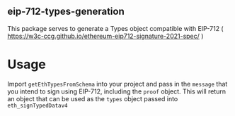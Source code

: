 ## eip-712-types-generation

This package serves to generate a Types object compatible with EIP-712 ( https://w3c-ccg.github.io/ethereum-eip712-signature-2021-spec/ )

# Usage

Import `getEthTypesFromSchema` into your project and pass in the `message` that you intend to sign using EIP-712, including the `proof` object. This will return an object that can be used as the `types` object passed into `eth_signTypedDatav4`